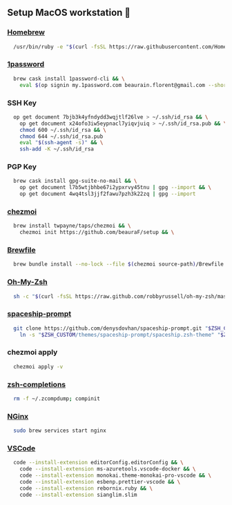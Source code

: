 ## Setup MacOS workstation 🚀

### [Homebrew](https://brew.sh/index_fr)

```sh
  /usr/bin/ruby -e "$(curl -fsSL https://raw.githubusercontent.com/Homebrew/install/master/install)"
```

### [1password](https://1password.com/)

```sh
  brew cask install 1password-cli && \
    eval $(op signin my.1password.com beaurain.florent@gmail.com --shorthand beaurain.florent
```

### SSH Key

```sh
  op get document 7bjb3k4yfndydd3wqjtlf26lve > ~/.ssh/id_rsa && \
    op get document x24ofo3iw5eypnacl7yiqvjuiq > ~/.ssh/id_rsa.pub && \
    chmod 600 ~/.ssh/id_rsa && \
    chmod 644 ~/.ssh/id_rsa.pub
    eval "$(ssh-agent -s)" && \
    ssh-add -K ~/.ssh/id_rsa
```

### PGP Key

```sh
  brew cask install gpg-suite-no-mail && \
    op get document l7b5wtjbhbe67i2ypxrvy45tnu | gpg --import && \
    op get document 4wq4tsl3jjf2fawu7pzh3k22zq | gpg --import
```

### [chezmoi](https://github.com/twpayne/chezmoi)

```sh
  brew install twpayne/taps/chezmoi && \
    chezmoi init https://github.com/beauraF/setup && \
```

### [Brewfile](https://github.com/Homebrew/homebrew-bundle/)

```sh
  brew bundle install --no-lock --file $(chezmoi source-path)/Brewfile
```

### [Oh-My-Zsh](https://ohmyz.sh/)

```sh
  sh -c "$(curl -fsSL https://raw.github.com/robbyrussell/oh-my-zsh/master/tools/install.sh)"
```

### [spaceship-prompt](https://github.com/denysdovhan/spaceship-prompt)

```sh
  git clone https://github.com/denysdovhan/spaceship-prompt.git "$ZSH_CUSTOM/themes/spaceship-prompt" && \
    ln -s "$ZSH_CUSTOM/themes/spaceship-prompt/spaceship.zsh-theme" "$ZSH_CUSTOM/themes/spaceship.zsh-theme"
```

### chezmoi apply

```sh
  chezmoi apply -v
```

### [zsh-completions](https://github.com/zsh-users/zsh-completions/)

```sh
  rm -f ~/.zcompdump; compinit
```

### [NGinx](https://www.nginx.com/)

```sh
  sudo brew services start nginx
```

### [VSCode](https://code.visualstudio.com/)

```sh
  code --install-extension editorConfig.editorConfig && \
    code --install-extension ms-azuretools.vscode-docker && \
    code --install-extension monokai.theme-monokai-pro-vscode && \
    code --install-extension esbenp.prettier-vscode && \
    code --install-extension rebornix.ruby && \
    code --install-extension sianglim.slim
```
